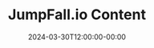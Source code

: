 ---
title: JumpFall.io Content
date: 2024-03-30T12:00:00-00:00
categories:
 - blog
tags:
 - jumpfall
---